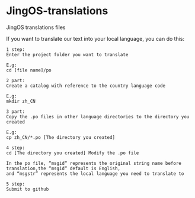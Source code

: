 # JingOS-translations
JingOS translations files


If you want to translate our text into your local language, you can do this:

```
1 step:
Enter the project folder you want to translate

E.g:
cd [file name]/po
```

```
2 part:
Create a catalog with reference to the country language code

E.g:
mkdir zh_CN
```

```
3 part:
Copy the .po files in other language directories to the directory you created

E.g:
cp zh_CN/*.po [The directory you created]
```

```
4 step:
cd [The directory you created] Modify the .po file

In the po file, “msgid“ represents the original string name before translation,the “msgid“ default is English,  
and “msgstr” represents the local language you need to translate to
```

```
5 step:
Submit to github
```
